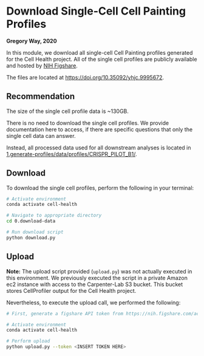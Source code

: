 # Download Single-Cell Cell Painting Profiles

**Gregory Way, 2020**

In this module, we download all single-cell Cell Painting profiles generated for the Cell Health project.
All of the single cell profiles are publicly available and hosted by [NIH Figshare](https://nih.figshare.com/).

The files are located at https://doi.org/10.35092/yhjc.9995672.

## Recommendation

The size of the single cell profile data is ~130GB.

There is no need to download the single cell profiles.
We provide documentation here to access, if there are specific questions that only the single cell data can answer.

Instead, all processed data used for all downstream analyses is located in [1.generate-profiles/data/profiles/CRISPR_PILOT_B1/](https://github.com/broadinstitute/cell-health/tree/master/1.generate-profiles/data/profiles/CRISPR_PILOT_B1).

## Download

To download the single cell profiles, perform the following in your terminal:

```bash
# Activate environment
conda activate cell-health

# Navigate to appropriate directory
cd 0.download-data

# Run download script
python download.py
```

## Upload

**Note:** The upload script provided (`upload.py`) was not actually executed in this environment.
We previously executed the script in a private Amazon ec2 instance with access to the Carpenter-Lab S3 bucket.
This bucket stores CellProfiler output for the Cell Health project.

Nevertheless, to execute the upload call, we performed the following:

```bash
# First, generate a figshare API token from https://nih.figshare.com/account/applications

# Activate environment
conda activate cell-health

# Perform upload
python upload.py --token <INSERT TOKEN HERE>
```
